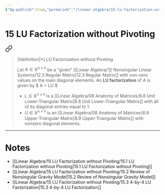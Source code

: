 ```yaml
---
{"dg-publish":true,"permalink":"/linear-algebra/15-lu-factorization-without-pivoting/15-lu-factorization-without-pivoting/","tags":["MOC"]}
---
```


# 15 LU Factorization without Pivoting

<div class="transclusion internal-embed is-loaded"><a class="markdown-embed-link" href="/linear-algebra/15-lu-factorization-without-pivoting/15-1-lu-factorization-without-pivoting/#201fb8" aria-label="Open link"><svg xmlns="http://www.w3.org/2000/svg" width="24" height="24" viewBox="0 0 24 24" fill="none" stroke="currentColor" stroke-width="2" stroke-linecap="round" stroke-linejoin="round" class="svg-icon lucide-link"><path d="M10 13a5 5 0 0 0 7.54.54l3-3a5 5 0 0 0-7.07-7.07l-1.72 1.71"></path><path d="M14 11a5 5 0 0 0-7.54-.54l-3 3a5 5 0 0 0 7.07 7.07l1.71-1.71"></path></svg></a><div class="markdown-embed">



> [!definition|*] LU Factorization without Pivoting
> 
> Let $A \in \mathbb{R}^{n \times n}$ be a "given" [[Linear Algebra/12 Nonsingular Linear Systems/12.3 Regular Matrix\|12.3 Regular Matrix]] with non-zero values on the main diagonal elements. An **LU factorization** of $A$ is given by
> $
> A = LU
> $
> - $L \in \mathbb{R}^{n \times n}$ is a [[Linear Algebra/08 Anatomy of Matrices/8.8 Unit Lower-Triangular Matrix\|8.8 Unit Lower-Triangular Matrix]] with all of its diagonal entries equal to 1.
> - $U \in \mathbb{R}^{n \times n}$ is an [[Linear Algebra/08 Anatomy of Matrices/8.9 Upper-Triangular Matrix\|8.9 Upper-Triangular Matrix]] with nonzero diagonal elements.

</div></div>
 

---
# Notes

- [[Linear Algebra/15 LU Factorization without Pivoting/15.1 LU Factorization without Pivoting\|15.1 LU Factorization without Pivoting]]
- [[Linear Algebra/15 LU Factorization without Pivoting/15.2 Review of Nonsingular Gravity Model\|15.2 Review of Nonsingular Gravity Model]]
- [[Linear Algebra/15 LU Factorization without Pivoting/15.3 4-by-4 LU Factorization\|15.3 4-by-4 LU Factorization]]

